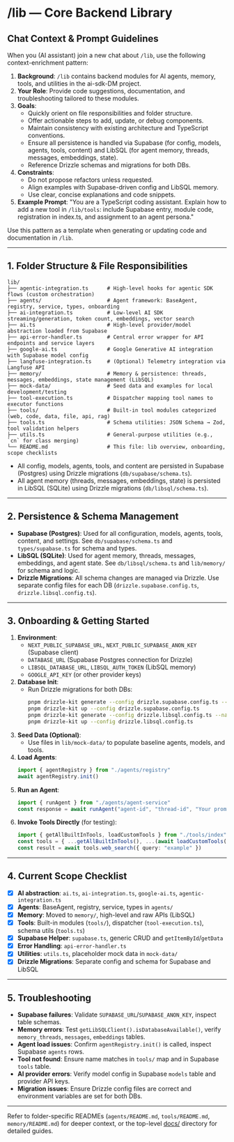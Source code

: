 # /lib — Core Backend Library

## Chat Context & Prompt Guidelines

When you (AI assistant) join a new chat about `/lib`, use the following context-enrichment pattern:

1. **Background**: `/lib` contains backend modules for AI agents, memory, tools, and utilities in the ai-sdk-DM project.
2. **Your Role**: Provide code suggestions, documentation, and troubleshooting tailored to these modules.
3. **Goals**:
   - Quickly orient on file responsibilities and folder structure.
   - Offer actionable steps to add, update, or debug components.
   - Maintain consistency with existing architecture and TypeScript conventions.
   - Ensure all persistence is handled via Supabase (for config, models, agents, tools, content) and LibSQL (for agent memory, threads, messages, embeddings, state).
   - Reference Drizzle schemas and migrations for both DBs.
4. **Constraints**:
   - Do not propose refactors unless requested.
   - Align examples with Supabase-driven config and LibSQL memory.
   - Use clear, concise explanations and code snippets.
5. **Example Prompt**:
   "You are a TypeScript coding assistant. Explain how to add a new tool in `/lib/tools`: include Supabase entry, module code, registration in index.ts, and assignment to an agent persona."

Use this pattern as a template when generating or updating code and documentation in `/lib`.

---

## 1. Folder Structure & File Responsibilities

```
lib/
├── agentic-integration.ts      # High-level hooks for agentic SDK flows (custom orchestration)
├── agents/                     # Agent framework: BaseAgent, registry, service, types, onboarding
├── ai-integration.ts           # Low-level AI SDK streaming/generation, token count, embeddings, vector search
├── ai.ts                       # High-level provider/model abstraction loaded from Supabase
├── api-error-handler.ts        # Central error wrapper for API endpoints and service layers
├── google-ai.ts                # Google Generative AI integration with Supabase model config
├── langfuse-integration.ts     # (Optional) Telemetry integration via Langfuse API
├── memory/                     # Memory & persistence: threads, messages, embeddings, state management (LibSQL)
├── mock-data/                  # Seed data and examples for local development/testing
├── tool-execution.ts           # Dispatcher mapping tool names to executor functions
├── tools/                      # Built-in tool modules categorized (web, code, data, file, api, rag)
├── tools.ts                    # Schema utilities: JSON Schema → Zod, tool validation helpers
├── utils.ts                    # General-purpose utilities (e.g., `cn` for class merging)
└── README.md                   # This file: lib overview, onboarding, scope checklists
```

- All config, models, agents, tools, and content are persisted in Supabase (Postgres) using Drizzle migrations (`db/supabase/schema.ts`).
- All agent memory (threads, messages, embeddings, state) is persisted in LibSQL (SQLite) using Drizzle migrations (`db/libsql/schema.ts`).

---

## 2. Persistence & Schema Management

- **Supabase (Postgres)**: Used for all configuration, models, agents, tools, content, and settings. See `db/supabase/schema.ts` and `types/supabase.ts` for schema and types.
- **LibSQL (SQLite)**: Used for agent memory, threads, messages, embeddings, and agent state. See `db/libsql/schema.ts` and `lib/memory/` for schema and logic.
- **Drizzle Migrations**: All schema changes are managed via Drizzle. Use separate config files for each DB (`drizzle.supabase.config.ts`, `drizzle.libsql.config.ts`).

---

## 3. Onboarding & Getting Started

1. **Environment**:
   - `NEXT_PUBLIC_SUPABASE_URL`, `NEXT_PUBLIC_SUPABASE_ANON_KEY` (Supabase client)
   - `DATABASE_URL` (Supabase Postgres connection for Drizzle)
   - `LIBSQL_DATABASE_URL`, `LIBSQL_AUTH_TOKEN` (LibSQL memory)
   - `GOOGLE_API_KEY` (or other provider keys)
2. **Database Init**:
   - Run Drizzle migrations for both DBs:
     ```sh
     pnpm drizzle-kit generate --config drizzle.supabase.config.ts --name init
     pnpm drizzle-kit up --config drizzle.supabase.config.ts
     pnpm drizzle-kit generate --config drizzle.libsql.config.ts --name init
     pnpm drizzle-kit up --config drizzle.libsql.config.ts
     ```
3. **Seed Data (Optional)**:
   - Use files in `lib/mock-data/` to populate baseline agents, models, and tools.
4. **Load Agents**:
   ```ts
   import { agentRegistry } from "./agents/registry"
   await agentRegistry.init()
   ```
5. **Run an Agent**:
   ```ts
   import { runAgent } from "./agents/agent-service"
   const response = await runAgent("agent-id", "thread-id", "Your prompt here")
   ```
6. **Invoke Tools Directly** (for testing):
   ```ts
   import { getAllBuiltInTools, loadCustomTools } from "./tools/index"
   const tools = { ...getAllBuiltInTools(), ...(await loadCustomTools()) }
   const result = await tools.web_search({ query: "example" })
   ```

---

## 4. Current Scope Checklist

- [x] **AI abstraction**: `ai.ts`, `ai-integration.ts`, `google-ai.ts`, `agentic-integration.ts`
- [x] **Agents**: BaseAgent, registry, service, types in `agents/`
- [x] **Memory**: Moved to `memory/`, high-level and raw APIs (LibSQL)
- [x] **Tools**: Built-in modules (`tools/`), dispatcher (`tool-execution.ts`), schema utils (`tools.ts`)
- [x] **Supabase Helper**: `supabase.ts`, generic CRUD and `getItemById`/`getData`
- [x] **Error Handling**: `api-error-handler.ts`
- [x] **Utilities**: `utils.ts`, placeholder mock data in `mock-data/`
- [x] **Drizzle Migrations**: Separate config and schema for Supabase and LibSQL

---

## 5. Troubleshooting

- **Supabase failures**: Validate `SUPABASE_URL`/`SUPABASE_ANON_KEY`, inspect table schemas.
- **Memory errors**: Test `getLibSQLClient().isDatabaseAvailable()`, verify `memory_threads`, `messages`, `embeddings` tables.
- **Agent load issues**: Confirm `agentRegistry.init()` is called, inspect Supabase `agents` rows.
- **Tool not found**: Ensure name matches in `tools/` map and in Supabase `tools` table.
- **AI provider errors**: Verify model config in Supabase `models` table and provider API keys.
- **Migration issues**: Ensure Drizzle config files are correct and environment variables are set for both DBs.

---

Refer to folder-specific READMEs (`agents/README.md`, `tools/README.md`, `memory/README.md`) for deeper context, or the top-level [docs/](../docs/) directory for detailed guides.
